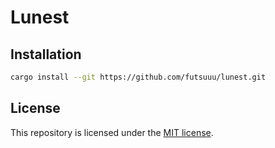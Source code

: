 # Lunest

## Installation

```bash
cargo install --git https://github.com/futsuuu/lunest.git
```

## License

This repository is licensed under the [MIT license](./LICENSE).
